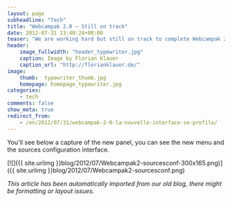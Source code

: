 ```yaml
---
layout: page
subheadline: "Tech"
title: "Webcampak 2.0 – Still on track"
date: 2012-07-31 13:40:24+00:00
teaser: "We are working hard but still on track to complete Webcampak 2.0 by the end of the summer."
header:
    image_fullwidth: "header_typewriter.jpg"
    caption: Image by Florian Klauer
    caption_url: "http://florianklauer.de/"
image:
    thumb:  typewriter_thumb.jpg
    homepage: homepage_typewriter.jpg
categories:
    - tech
comments: false
show_meta: true
redirect_from:
    - /en/2012/07/31/webcampak-2-0-la-nouvelle-interface-se-profile/
---
```


You'll see below a capture of the new panel, you can see the new menu and the sources configuration interface.

[![]({{ site.urlimg }}blog/2012/07/Webcampak2-sourcesconf-300x165.png)]({{ site.urlimg }}blog/2012/07/Webcampak2-sourcesconf.png)

_This article has been automatically imported from our old blog, there might be formatting or layout issues._

